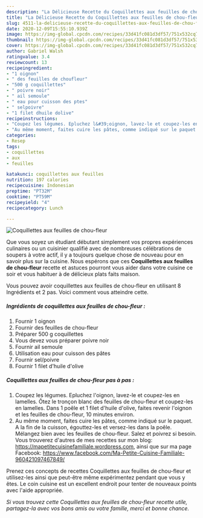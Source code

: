 ```yaml
---
description: "La Délicieuse Recette du Coquillettes aux feuilles de chou-fleur"
title: "La Délicieuse Recette du Coquillettes aux feuilles de chou-fleur"
slug: 4511-la-delicieuse-recette-du-coquillettes-aux-feuilles-de-chou-fleur
date: 2020-12-09T15:55:10.939Z
image: https://img-global.cpcdn.com/recipes/33d41fc081d3df57/751x532cq70/coquillettes-aux-feuilles-de-chou-fleur-photo-principale-de-la-recette.jpg
thumbnail: https://img-global.cpcdn.com/recipes/33d41fc081d3df57/751x532cq70/coquillettes-aux-feuilles-de-chou-fleur-photo-principale-de-la-recette.jpg
cover: https://img-global.cpcdn.com/recipes/33d41fc081d3df57/751x532cq70/coquillettes-aux-feuilles-de-chou-fleur-photo-principale-de-la-recette.jpg
author: Gabriel Walsh
ratingvalue: 3.4
reviewcount: 13
recipeingredient:
- "1 oignon"
- " des feuilles de choufleur"
- "500 g coquillettes"
- " poivre noir"
- " ail semoule"
- " eau pour cuisson des ptes"
- " selpoivre"
- "1 filet dhuile dolive"
recipeinstructions:
- "Coupez les légumes. Epluchez l&#39;oignon, lavez-le et coupez-les en lamelles. Ôtez le tronçon blanc des feuilles de chou-fleur et coupez-les en lamelles. Dans 1 poêle et 1 filet d&#39;huile d&#39;olive, faites revenir l&#39;oignon et les feuilles de chou-fleur, 10 minutes environ."
- "Au même moment, faites cuire les pâtes, comme indiqué sur le paquet. A la fin de la cuisson, égouttez-les et versez-les dans la poêle. Mélangez bien avec les feuilles de chou-fleur. Salez et poivrez si besoin. Vous trouverez d&#39;autres de mes recettes sur mon blog: https://mapetitecuisinefamiliale.wordpress.com, ainsi que sur ma page Facebook: https://www.facebook.com/Ma-Petite-Cuisine-Familiale-960421097467849/"
categories:
- Resep
tags:
- coquillettes
- aux
- feuilles

katakunci: coquillettes aux feuilles 
nutrition: 197 calories
recipecuisine: Indonesian
preptime: "PT32M"
cooktime: "PT59M"
recipeyield: "4"
recipecategory: Lunch

---
```



![Coquillettes aux feuilles de chou-fleur](https://img-global.cpcdn.com/recipes/33d41fc081d3df57/751x532cq70/coquillettes-aux-feuilles-de-chou-fleur-photo-principale-de-la-recette.jpg)

Que vous soyez un étudiant débutant simplement vos propres expériences culinaires ou un cuisinier qualifié avec de nombreuses célébrations de soupers à votre actif, il y a toujours quelque chose de nouveau pour en savoir plus sur la cuisine. Nous espérons que ces <strong> Coquillettes aux feuilles de chou-fleur </strong> recette et astuces pourront vous aider dans votre cuisine ce soir et vous habituer à de délicieux plats faits maison.

<!--inarticleads1-->

Vous pouvez avoir coquillettes aux feuilles de chou-fleur en utilisant 8 Ingrédients et 2 pas. Voici comment vous atteindre cette.

##### Ingrédients de coquillettes aux feuilles de chou-fleur :

1. Fournir 1 oignon
1. Fournir  des feuilles de chou-fleur
1. Préparer 500 g coquillettes
1. Vous devez vous préparer  poivre noir
1. Fournir  ail semoule
1. Utilisation  eau pour cuisson des pâtes
1. Fournir  sel/poivre
1. Fournir 1 filet d&#39;huile d&#39;olive




<!--inarticleads2-->

##### Coquillettes aux feuilles de chou-fleur pas à pas :

1. Coupez les légumes. Epluchez l&#39;oignon, lavez-le et coupez-les en lamelles. Ôtez le tronçon blanc des feuilles de chou-fleur et coupez-les en lamelles. Dans 1 poêle et 1 filet d&#39;huile d&#39;olive, faites revenir l&#39;oignon et les feuilles de chou-fleur, 10 minutes environ.
1. Au même moment, faites cuire les pâtes, comme indiqué sur le paquet. A la fin de la cuisson, égouttez-les et versez-les dans la poêle. Mélangez bien avec les feuilles de chou-fleur. Salez et poivrez si besoin. Vous trouverez d&#39;autres de mes recettes sur mon blog: https://mapetitecuisinefamiliale.wordpress.com, ainsi que sur ma page Facebook: https://www.facebook.com/Ma-Petite-Cuisine-Familiale-960421097467849/




<!--inarticleads1-->

<p>
Prenez ces concepts de recettes Coquillettes aux feuilles de chou-fleur et utilisez-les ainsi que peut-être même expérimentez pendant que vous y êtes. Le coin cuisine est un excellent endroit pour tenter de nouveaux points avec l'aide appropriée.
</p>

<p>
<i>Si vous trouvez cette Coquillettes aux feuilles de chou-fleur recette utile, partagez-la avec vos bons amis ou votre famille, merci et bonne chance.</i>
</p>
